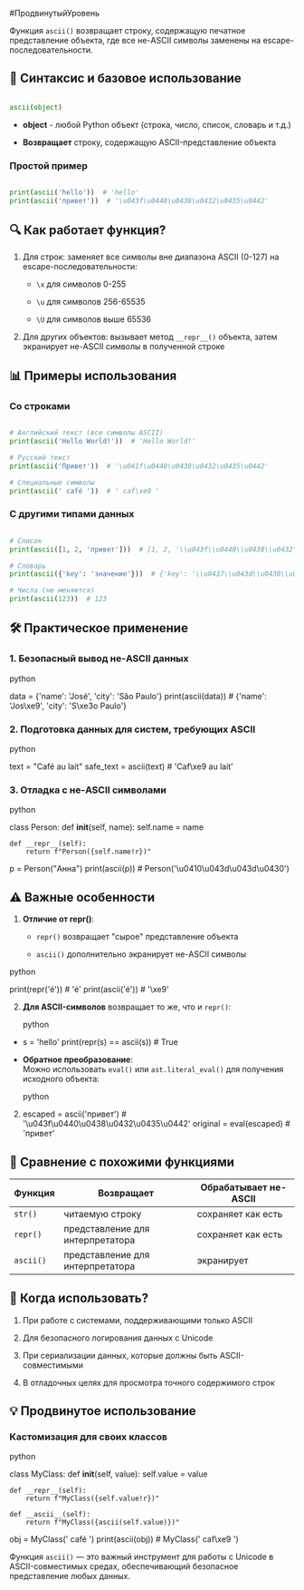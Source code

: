 #ПродвинутыйУровень 

Функция `ascii()` возвращает строку, содержащую печатное представление объекта, где все не-ASCII символы заменены на escape-последовательности.

## 📌 Синтаксис и базовое использование

```python

ascii(object)
```

- **object** - любой Python объект (строка, число, список, словарь и т.д.)
    
- **Возвращает** строку, содержащую ASCII-представление объекта
    

### Простой пример

```python

print(ascii('hello'))  # 'hello'
print(ascii('привет'))  # '\u043f\u0440\u0438\u0432\u0435\u0442'
```

## 🔍 Как работает функция?

1. Для строк: заменяет все символы вне диапазона ASCII (0-127) на escape-последовательности:
    
    - `\x` для символов 0-255
        
    - `\u` для символов 256-65535
        
    - `\U` для символов выше 65536
        
2. Для других объектов: вызывает метод `__repr__()` объекта, затем экранирует не-ASCII символы в полученной строке
    

## 📊 Примеры использования

### Со строками

```python

# Английский текст (все символы ASCII)
print(ascii('Hello World!'))  # 'Hello World!'

# Русский текст
print(ascii('Привет'))  # '\u041f\u0440\u0438\u0432\u0435\u0442'

# Специальные символы
print(ascii(' café '))  # ' caf\xe9 '
```

### С другими типами данных

```python

# Список
print(ascii([1, 2, 'привет']))  # [1, 2, '\\u043f\\u0440\\u0438\\u0432\\u0435\\u0442']

# Словарь
print(ascii({'key': 'значение'}))  # {'key': '\\u0437\\u043d\\u0430\\u0447\\u0435\\u043d\\u0438\\u0435'}

# Числа (не меняются)
print(ascii(123))  # 123
```

## 🛠 Практическое применение

### 1. Безопасный вывод не-ASCII данных

python

data = {'name': 'José', 'city': 'São Paulo'}
print(ascii(data))  # {'name': 'Jos\xe9', 'city': 'S\xe3o Paulo'}

### 2. Подготовка данных для систем, требующих ASCII

python

text = "Café au lait"
safe_text = ascii(text)  # 'Caf\xe9 au lait'

### 3. Отладка с не-ASCII символами

python

class Person:
    def __init__(self, name):
        self.name = name
        
    def __repr__(self):
        return f"Person({self.name!r})"

p = Person("Анна")
print(ascii(p))  # Person('\u0410\u043d\u043d\u0430')

## ⚠️ Важные особенности

1. **Отличие от repr()**:
    
    - `repr()` возвращает "сырое" представление объекта
        
    - `ascii()` дополнительно экранирует не-ASCII символы
        

python

print(repr('é'))  # 'é'
print(ascii('é'))  # '\xe9'

2. **Для ASCII-символов** возвращает то же, что и `repr()`:
    
    python
    

- s = 'hello'
    print(repr(s) == ascii(s))  # True
    
- **Обратное преобразование**:  
    Можно использовать `eval()` или `ast.literal_eval()` для получения исходного объекта:
    
    python
    

2. escaped = ascii('привет')  # '\u043f\u0440\u0438\u0432\u0435\u0442'
    original = eval(escaped)   # 'привет'
    

## 🔄 Сравнение с похожими функциями

|Функция|Возвращает|Обрабатывает не-ASCII|
|---|---|---|
|`str()`|читаемую строку|сохраняет как есть|
|`repr()`|представление для интерпретатора|сохраняет как есть|
|`ascii()`|представление для интерпретатора|экранирует|

## 🎯 Когда использовать?

1. При работе с системами, поддерживающими только ASCII
    
2. Для безопасного логирования данных с Unicode
    
3. При сериализации данных, которые должны быть ASCII-совместимыми
    
4. В отладочных целях для просмотра точного содержимого строк
    

## 💡 Продвинутое использование

### Кастомизация для своих классов

python

class MyClass:
    def __init__(self, value):
        self.value = value
        
    def __repr__(self):
        return f"MyClass({self.value!r})"
        
    def __ascii__(self):
        return f"MyClass({ascii(self.value)})"

obj = MyClass(' café ')
print(ascii(obj))  # MyClass(' caf\xe9 ')

Функция `ascii()` — это важный инструмент для работы с Unicode в ASCII-совместимых средах, обеспечивающий безопасное представление любых данных.